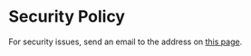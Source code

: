# Security Policy

For security issues, send an email to the address on [this page](https://github.com/ankane).
